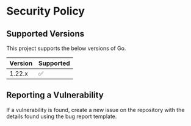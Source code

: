 # Security Policy

## Supported Versions

This project supports the below versions of Go.

| Version | Supported          |
| ------- | ------------------ |
| 1.22.x  | :white_check_mark: |

## Reporting a Vulnerability

If a vulnerability is found, create a new issue on the repository with the details found using the bug report template.
